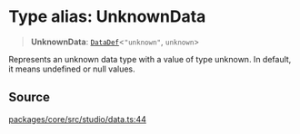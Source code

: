 # Type alias: UnknownData

> **UnknownData**: [`DataDef`](DataDef.md)\<`"unknown"`, `unknown`\>

Represents an unknown data type with a value of type unknown.
In default, it means undefined or null values.

## Source

[packages/core/src/studio/data.ts:44](https://github.com/VictorS67/encre/blob/42c3bddca4be2d23ad959c1c99381eefbf43789c/packages/core/src/studio/data.ts#L44)
